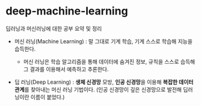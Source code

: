 # deep-machine-learning
딥러닝과 머신러닝에 대한 공부 요약 및 정리

- 머신 러닝(Machine Learning) : 말 그대로 기계 학습, 기계 스스로 학습해 지능을 습득한다.
    - 머신 러닝은 학습 알고리즘을 통해 데이터에 숨겨진 정보, 규칙을 스스로 습득해 그 결과를 이용해서 예측하고 추론한다.

- 딥 러닝(Deep Learning) : **생체 신경망** 모방, **인공 신경망**을 이용해 **복잡한 데이터 관계**를 찾아내는 머신 러닝 기법이다. 
  (인공 신경망이 깊은 신경망으로 발전해 딥러닝이란 이름이 붙었다.)
